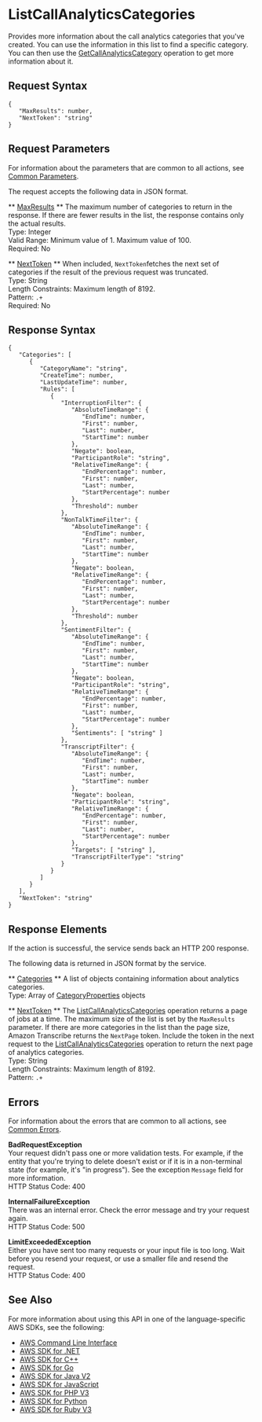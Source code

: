 # ListCallAnalyticsCategories<a name="API_ListCallAnalyticsCategories"></a>

Provides more information about the call analytics categories that you've created\. You can use the information in this list to find a specific category\. You can then use the [GetCallAnalyticsCategory](API_GetCallAnalyticsCategory.md) operation to get more information about it\.

## Request Syntax<a name="API_ListCallAnalyticsCategories_RequestSyntax"></a>

```
{
   "MaxResults": number,
   "NextToken": "string"
}
```

## Request Parameters<a name="API_ListCallAnalyticsCategories_RequestParameters"></a>

For information about the parameters that are common to all actions, see [Common Parameters](CommonParameters.md)\.

The request accepts the following data in JSON format\.

 ** [MaxResults](#API_ListCallAnalyticsCategories_RequestSyntax) **   <a name="transcribe-ListCallAnalyticsCategories-request-MaxResults"></a>
The maximum number of categories to return in the response\. If there are fewer results in the list, the response contains only the actual results\.  
Type: Integer  
Valid Range: Minimum value of 1\. Maximum value of 100\.  
Required: No

 ** [NextToken](#API_ListCallAnalyticsCategories_RequestSyntax) **   <a name="transcribe-ListCallAnalyticsCategories-request-NextToken"></a>
When included, `NextToken`fetches the next set of categories if the result of the previous request was truncated\.  
Type: String  
Length Constraints: Maximum length of 8192\.  
Pattern: `.+`   
Required: No

## Response Syntax<a name="API_ListCallAnalyticsCategories_ResponseSyntax"></a>

```
{
   "Categories": [ 
      { 
         "CategoryName": "string",
         "CreateTime": number,
         "LastUpdateTime": number,
         "Rules": [ 
            { 
               "InterruptionFilter": { 
                  "AbsoluteTimeRange": { 
                     "EndTime": number,
                     "First": number,
                     "Last": number,
                     "StartTime": number
                  },
                  "Negate": boolean,
                  "ParticipantRole": "string",
                  "RelativeTimeRange": { 
                     "EndPercentage": number,
                     "First": number,
                     "Last": number,
                     "StartPercentage": number
                  },
                  "Threshold": number
               },
               "NonTalkTimeFilter": { 
                  "AbsoluteTimeRange": { 
                     "EndTime": number,
                     "First": number,
                     "Last": number,
                     "StartTime": number
                  },
                  "Negate": boolean,
                  "RelativeTimeRange": { 
                     "EndPercentage": number,
                     "First": number,
                     "Last": number,
                     "StartPercentage": number
                  },
                  "Threshold": number
               },
               "SentimentFilter": { 
                  "AbsoluteTimeRange": { 
                     "EndTime": number,
                     "First": number,
                     "Last": number,
                     "StartTime": number
                  },
                  "Negate": boolean,
                  "ParticipantRole": "string",
                  "RelativeTimeRange": { 
                     "EndPercentage": number,
                     "First": number,
                     "Last": number,
                     "StartPercentage": number
                  },
                  "Sentiments": [ "string" ]
               },
               "TranscriptFilter": { 
                  "AbsoluteTimeRange": { 
                     "EndTime": number,
                     "First": number,
                     "Last": number,
                     "StartTime": number
                  },
                  "Negate": boolean,
                  "ParticipantRole": "string",
                  "RelativeTimeRange": { 
                     "EndPercentage": number,
                     "First": number,
                     "Last": number,
                     "StartPercentage": number
                  },
                  "Targets": [ "string" ],
                  "TranscriptFilterType": "string"
               }
            }
         ]
      }
   ],
   "NextToken": "string"
}
```

## Response Elements<a name="API_ListCallAnalyticsCategories_ResponseElements"></a>

If the action is successful, the service sends back an HTTP 200 response\.

The following data is returned in JSON format by the service\.

 ** [Categories](#API_ListCallAnalyticsCategories_ResponseSyntax) **   <a name="transcribe-ListCallAnalyticsCategories-response-Categories"></a>
A list of objects containing information about analytics categories\.  
Type: Array of [CategoryProperties](API_CategoryProperties.md) objects

 ** [NextToken](#API_ListCallAnalyticsCategories_ResponseSyntax) **   <a name="transcribe-ListCallAnalyticsCategories-response-NextToken"></a>
The [ListCallAnalyticsCategories](#API_ListCallAnalyticsCategories) operation returns a page of jobs at a time\. The maximum size of the list is set by the `MaxResults` parameter\. If there are more categories in the list than the page size, Amazon Transcribe returns the `NextPage` token\. Include the token in the next request to the [ListCallAnalyticsCategories](#API_ListCallAnalyticsCategories) operation to return the next page of analytics categories\.  
Type: String  
Length Constraints: Maximum length of 8192\.  
Pattern: `.+` 

## Errors<a name="API_ListCallAnalyticsCategories_Errors"></a>

For information about the errors that are common to all actions, see [Common Errors](CommonErrors.md)\.

 **BadRequestException**   
Your request didn't pass one or more validation tests\. For example, if the entity that you're trying to delete doesn't exist or if it is in a non\-terminal state \(for example, it's "in progress"\)\. See the exception `Message` field for more information\.  
HTTP Status Code: 400

 **InternalFailureException**   
There was an internal error\. Check the error message and try your request again\.  
HTTP Status Code: 500

 **LimitExceededException**   
Either you have sent too many requests or your input file is too long\. Wait before you resend your request, or use a smaller file and resend the request\.  
HTTP Status Code: 400

## See Also<a name="API_ListCallAnalyticsCategories_SeeAlso"></a>

For more information about using this API in one of the language\-specific AWS SDKs, see the following:
+  [AWS Command Line Interface](https://docs.aws.amazon.com/goto/aws-cli/transcribe-2017-10-26/ListCallAnalyticsCategories) 
+  [AWS SDK for \.NET](https://docs.aws.amazon.com/goto/DotNetSDKV3/transcribe-2017-10-26/ListCallAnalyticsCategories) 
+  [AWS SDK for C\+\+](https://docs.aws.amazon.com/goto/SdkForCpp/transcribe-2017-10-26/ListCallAnalyticsCategories) 
+  [AWS SDK for Go](https://docs.aws.amazon.com/goto/SdkForGoV1/transcribe-2017-10-26/ListCallAnalyticsCategories) 
+  [AWS SDK for Java V2](https://docs.aws.amazon.com/goto/SdkForJavaV2/transcribe-2017-10-26/ListCallAnalyticsCategories) 
+  [AWS SDK for JavaScript](https://docs.aws.amazon.com/goto/AWSJavaScriptSDK/transcribe-2017-10-26/ListCallAnalyticsCategories) 
+  [AWS SDK for PHP V3](https://docs.aws.amazon.com/goto/SdkForPHPV3/transcribe-2017-10-26/ListCallAnalyticsCategories) 
+  [AWS SDK for Python](https://docs.aws.amazon.com/goto/boto3/transcribe-2017-10-26/ListCallAnalyticsCategories) 
+  [AWS SDK for Ruby V3](https://docs.aws.amazon.com/goto/SdkForRubyV3/transcribe-2017-10-26/ListCallAnalyticsCategories) 